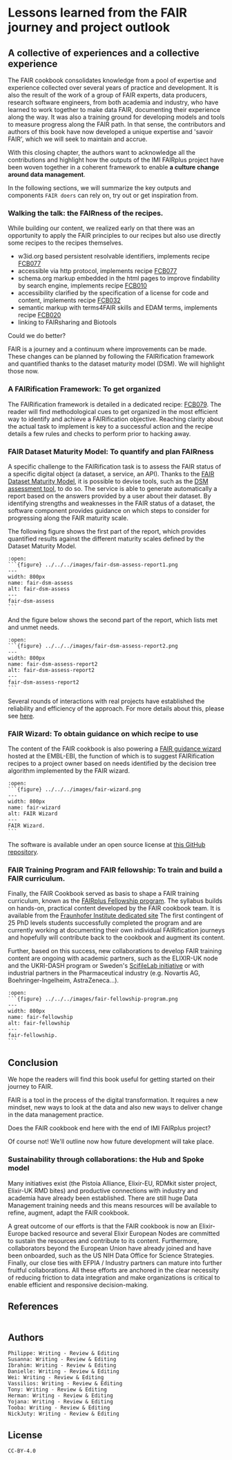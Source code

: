 # Lessons learned from the FAIR journey and project outlook

## A collective of experiences and a collective experience

The FAIR cookbook consolidates knowledge from a pool of expertise and experience collected over several years of practice and development. 
It is also the result of the work of a group of FAIR experts, data producers, research software engineers, from both 
academia and industry, who have learned to work together to make data FAIR, documenting their experience along the way. 
It was also a training ground for developing models and tools to measure progress along the FAIR path. 
In that sense, the contributors and authors of this book have now developed a unique expertise and 'savoir FAIR', 
which we will seek to maintain and accrue. 

With this closing chapter, the authors want to acknowledge all the contributions and highlight how the outputs of
the IMI FAIRplus project have been woven together in a coherent framework to enable **a culture change around data management**.

In the following sections, we will summarize the key outputs and components `FAIR doers` can rely on, try out or get inspiration from.


### Walking the talk: the FAIRness of the recipes.

While building our content, we realized early on that there was an opportunity to apply the FAIR principles to our recipes 
but also use directly some recipes to the recipes themselves.

* w3id.org based persistent resolvable identifiers, implements recipe [FCB077](https://w3id.org/faircookbook/FCB077)
* accessible via http protocol, implements recipe [FCB077](https://w3id.org/faircookbook/FCB077)
* schema.org markup embedded in the html pages to improve findability by search engine, implements recipe [FCB010](https://w3id.org/faircookbook/FCB010)
* accessibility clarified by the specification of a license for code and content,  implements recipe [FCB032](https://w3id.org/faircookbook/FCB032)
* semantic markup with terms4FAIR skills and EDAM terms, implements recipe [FCB020](https://w3id.org/faircookbook/FCB020) 
* linking to FAIRsharing and Biotools


Could we do better?

FAIR is a journey and a continuum where improvements can be made. 
These changes can be planned by following the FAIRification framework and quantified thanks to the dataset maturity model (DSM).
We will highlight those now.


### A FAIRification Framework: To get organized

The FAIRification framework is detailed in a dedicated recipe: [FCB079](https://w3id.org/faircookbook/FCB079).
The reader will find methodological cues to get organized in the most efficient way to identify and achieve a FAIRification objective.
Reaching clarity about the actual task to implement is key to a successful action and the recipe details a few rules and checks to perform 
prior to hacking away.


### FAIR Dataset Maturity Model: To quantify and plan FAIRness 

A specific challenge to the FAIRification task is to assess the FAIR status of a specific digital object (a dataset, a service, an API).
Thanks to the [FAIR Dataset Maturity Model](https://fairplus.github.io/Data-Maturity/), it is possible to devise tools, such as the 
[DSM assessment tool](https://github.com/FAIRplus/FAIR-DSM-Assessment-Tool), to do so.
The service is able to generate automatically a report based on the answers provided by a user about their dataset.
By identifying strengths and weaknesses in the FAIR status of a dataset, the software component provides guidance on
which steps to consider for progressing along the FAIR maturity scale.

The following figure shows the first part of the report, which provides quantified results against the different maturity scales
defined by the Dataset Maturity Model.

````{dropdown} 
:open:
```{figure} ../../../images/fair-dsm-assess-report1.png
---
width: 800px
name: fair-dsm-assess
alt: fair-dsm-assess
---
fair-dsm-assess
```
````

And the figure below shows the second part of the report, which lists met and unmet needs.


````{dropdown} 
:open:
```{figure} ../../../images/fair-dsm-assess-report2.png
---
width: 800px
name: fair-dsm-assess-report2
alt: fair-dsm-assess-report2
---
fair-dsm-assess-report2
```
````

Several rounds of interactions with real projects have established the reliability and efficiency of the approach.
For more details about this, please see [here](https://github.com/TODO).



### FAIR Wizard: To obtain guidance on which recipe to use

The content of the FAIR cookbook is also powering a [FAIR guidance wizard](https://www.ebi.ac.uk/ait/fair-wizard/) hosted 
at the EMBL-EBI, the function of which is to suggest FAIRification recipes to a project owner based on needs identified 
by the decision tree algorithm implemented by the FAIR wizard.


````{dropdown} 
:open:
```{figure} ../../../images/fair-wizard.png
---
width: 800px
name: fair-wizard
alt: FAIR Wizard
---
FAIR Wizard.
```
````

The software is available under an open source license at [this GitHub repository]().

### FAIR Training Program and FAIR fellowship: To train and build a FAIR curriculum.

Finally, the FAIR Cookbook served as basis to shape a FAIR training curriculum, known as the 
[FAIRplus Fellowship program](https://ilias.fraunhofer.de/goto.php?target=crs_15173&client_id=fraunhofer&lang=en).
The syllabus builds on hands-on, practical content developed by the FAIR cookbook team. 
It is available from the [Fraunhofer Institute dedicated site](https://ilias.fraunhofer.de/goto.php?target=crs_15173&client_id=fraunhofer&lang=en)
The first contingent of 25 PhD levels students successfully completed the program and are currently working at documenting their own individual 
FAIRification journeys and hopefully will contribute back to the cookbook and augment its content.

Further, based on this success, new collaborations to develop FAIR training content are ongoing with academic partners,
such as the ELIXIR-UK node and the UKRI-DASH program or Sweden's [ScifileLab initiative](https://www.scilifelab.se/)  or
with industrial partners in the Pharmaceutical industry (e.g. Novartis AG, Boehringer-Ingelheim, AstraZeneca...).


````{dropdown} 
:open:
```{figure} ../../../images/fair-fellowship-program.png
---
width: 800px
name: fair-fellowship
alt: fair-fellowship
---
fair-fellowship.
```
````








## Conclusion

We hope the readers will find this book useful for getting started on their journey to FAIR. 

FAIR is a tool in the process of the digital transformation. 
It requires a new mindset, new ways to look at the data and
also new ways to deliver change in the data management practice. 

Does the FAIR cookbook end here with the end of IMI FAIRplus project?

Of course not! We'll outline now how future development will take place.

### Sustainability through collaborations: the Hub and Spoke model 

Many initiatives exist (the Pistoia Alliance, Elixir-EU, RDMkit sister project, Elixir-UK RMD bites) and productive 
connections with industry and academia have already been established. There are still huge Data 
Management training needs and this means resources will be available to refine, augment, adapt the FAIR cookbook.

A great outcome of our efforts is that the FAIR cookbook is now an Elixir-Europe backed resource and 
several Elixir European Nodes are committed to sustain the resources and contribute to its content. 
Furthermore, collaborators beyond the European Union have already joined and have been onboarded, such as the US NIH
Data Office for Science Strategies. 
Finally, our close ties with EFPIA / Industry partners can mature into further fruitful collaborations. 
All these efforts are anchored in the clear necessity of reducing friction to data integration and make organizations 
is critical to enable efficient and responsive decision-making.


## References
````{dropdown} **References**
````


## Authors

````{authors_fairplus}
Philippe: Writing - Review & Editing
Susanna: Writing - Review & Editing
Ibrahim: Writing - Review & Editing
Danielle: Writing - Review & Editing
Wei: Writing - Review & Editing
Vassilios: Writing - Review & Editing
Tony: Writing - Review & Editing
Herman: Writing - Review & Editing
Yojana: Writing - Review & Editing
Tooba: Writing - Review & Editing
NickJuty: Writing - Review & Editing
````


## License

````{license_fairplus}
CC-BY-4.0
````
